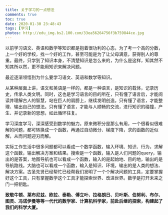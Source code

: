 ```yaml
---
title: 关于学习的一点想法
comments: true
toc: true
date: 2020-01-30 23:48:43
tags: [学习]
photos: http://edu_img.bs2.100.com/33ea56264756f3b759844ce.jpg
---
```


以前学习语文、英语和数学等知识都是抱着很功利的心态，为了考一个高的分数，上一个好的学校，找一个好的工作，甚至可能是为了让父母满意，获得别人的尊重。最终，只学到了知识本身，不清楚知识是怎么来的，为什么是这样，知其然不知其所以然，更不能用知识来解决问题。

<!-- more -->

最近逐渐领悟到为什么要学习语文、英语和数学等知识。

从某种层面上讲，语文和英语是一样的，都是一种语言，是知识的载体，记录历史，传承人类文明。同时，这也是学习语言的目的所在，只有懂了语言后，才能阅读并理解古人的智慧，站在巨人的肩膀上，继续发明创造。只有懂了语言，才能整理、输出自己的想法。只有懂了语言，才能与人顺畅的交流，进行知识的碰撞，产生、并记录新的思想，如此循环往复。

学习深度学习，深深感受到数学的魅力。原来微积分是那么有用，一个很看似很难解的问题，都可转换成一个函数，再通过自动微分、梯度下降，求的函数的近似解，从而问题迎刃而解。

实际工作生活中很多问题都可以看成一个数学函数，输入环境、知识、行为，求解这个函数，输出解决方案和结果。搜索是一个函数，输入是人们问题的query，输出的是答案，地图导航也可以看成一个函数，输入的是起始地、目的地，输出的是导航路线。大脑也可以看成一个函数，输入是知识、环境，输出的是人类的想法、解决方案。古圣先贤已经帮忙已经帮我们发明了一个个解决问题的工具，定要掌握好这个工具，只有掌握数学这个工具才能探索世界、改进世界。数学是打开未来之门一把钥匙。

**致敬牛顿、莱布尼兹、欧拉、泰勒、傅立叶、拉格朗日、贝叶斯、伯努利、布尔、图灵、冯诺伊曼等等一代代的数学家、计算机科学家，前赴后继的探索，构建起了我们的科学大厦。**